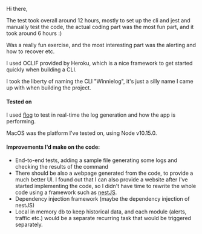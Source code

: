 Hi there,

The test took overall around 12 hours, mostly to set up the cli and jest and manually test the code, the actual coding part was the most fun part, and it took around 6 hours :)

Was a really fun exercise, and the most interesting part was the alerting and how to recover etc.  

I used OCLIF provided by Heroku, which is a nice framework to get started quickly when building a CLI.

I took the liberty of naming the CLI "Winnielog", it's just a silly name I came up with when building the project. 

#### Tested on

I used [flog](https://github.com/mingrammer/flog) to test in real-time the log generation and how the app is performing.

MacOS was the platform I've tested on, using Node v10.15.0.  

#### Improvements I'd make on the code:
- End-to-end tests, adding a sample file generating some logs and checking the results of the command
- There should be also a webpage generated from the code, to provide a much better UI. I found out that I can also provide a website after I've started implementing the code, so I didn't have time to rewrite the whole code using a framework such as [nestJS](https://nestjs.com/).
- Dependency injection framework (maybe the dependency injection of nestJS) 
- Local in memory db to keep historical data, and each module (alerts, traffic etc.) would be a separate recurring task that would be triggered separately. 

